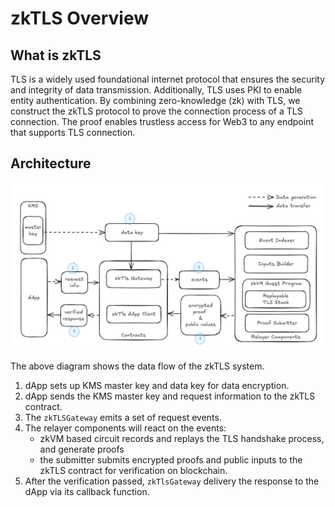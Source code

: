 # zkTLS Overview

## What is zkTLS

TLS is a widely used foundational internet protocol that ensures the security and integrity of data transmission. Additionally, TLS uses PKI to enable entity authentication. By combining zero-knowledge (zk) with TLS, we construct the zkTLS protocol to prove the connection process of a TLS connection. The proof enables trustless access for Web3 to any endpoint that supports TLS connection.

## Architecture

![system data flow diagram](./images/system-data-flow.png)

The above diagram shows the data flow of the zkTLS system.

1. dApp sets up KMS master key and data key for data encryption.
2. dApp sends the KMS master key and request information to the zkTLS contract.
3. The `zkTLSGateway` emits a set of request events.
4. The relayer components will react on the events:
   - zkVM based circuit records and replays the TLS handshake process, and generate proofs
   - the submitter submits encrypted proofs and public inputs to the zkTLS contract for verification on blockchain.
5. After the verification passed, `zkTlsGateway` delivery the response to the dApp via its callback function.



